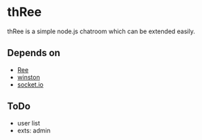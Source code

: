 thRee
=====

thRee is a simple node.js chatroom which can be extended easily.

Depends on
----------

*   [Ree](https://github.com/caasi/Ree)
*   [winston](https://github.com/flatiron/winston)
*   [socket.io](https://github.com/LearnBoost/socket.io)

ToDo
----

*   user list
*   exts: admin
